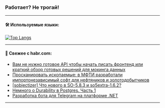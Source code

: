 ### Работает? Не трогай!

---
<!--
#### 🛠️ Technical stack:

![Java](https://img.shields.io/badge/Java-informational?logo=Oracle&style=flat&logoColor=white&color=FF4500)
![Kotlin](https://img.shields.io/badge/Kotlin-informational?logo=Kotlin&style=flat&logoColor=white&color=774D97)
![TS](https://img.shields.io/badge/TypeScript-informational?logo=typeScript&style=flat&logoColor=black&color=017acc)
![Python](https://img.shields.io/badge/Python-informational?logo=Python&style=flat&logoColor=black&color=ffdd54) <br>
![Spring](https://img.shields.io/badge/Spring-informational?logo=Spring&style=flat&logoColor=white&color=6DB33F) 
![SpringBoot](https://img.shields.io/badge/SpringBoot-informational?logo=SpringBoot&style=flat&logoColor=white&color=6DB33F)
![Nest](https://img.shields.io/badge/NestJS-informational?logo=NestJS&style=flat&logoColor=white&color=E0234E) 
![NodeJS](https://img.shields.io/badge/NodeJS-informational?logo=node.js&style=flat&logoColor=white&color=70A760)<br>
![PostgreSQL](https://img.shields.io/badge/PostgreSQL-informational?logo=PostgreSQL&style=flat&logoColor=white&color=DAA520)
![MongoDB](https://img.shields.io/badge/MongoDB-informational?logo=MongoDB&style=flat&logoColor=white&color=870000)
![Apache](https://img.shields.io/badge/Apache-informational?logo=apache&style=flat&logoColor=white&color=f74e28)

___ 
-->

#### 🛠️ Используемые языки:

[![Top Langs](https://github-readme-stats-82jvfl3w3-advtsettinggmailcoms-projects.vercel.app/api/top-langs/?username=zloylis&langs_count=10&hide_title=true&title_color=e6edf3&size_weight=0.5&count_weight=0.5&layout=compact&hide_progress=true&hide_border=true&theme=dracula)](https://github.com/zloylis)

<!---


####  :octocat:&nbsp;&nbsp; Статистика:

![GitHub stats](https://github-readme-stats-u2qms2cxw-advtsettinggmailcoms-projects.vercel.app/api?username=zloylis&show_icons=true&hide_border=true&theme=dracula&title_color=e6edf3&include_all_commits=true&count_private=true&hide_rank=false&hide_title=true&rank_icon=github)
-->
---

#### 💬 Свежее с habr.com:

<!-- BLOG-POST-LIST:START -->
- [Вам не нужно готовое API чтобы начать писать фронтенд или краткий обзор готовых решений для мокинга данных](https://habr.com/ru/articles/855524/?utm_source=habrahabr&utm_medium=rss&utm_campaign=855524)
- [Просканировать ископаемые: в МФТИ разработали импортонезависимый софт для нефтяников и золотодобытчиков](https://habr.com/ru/companies/mipt/articles/855092/?utm_source=habrahabr&utm_medium=rss&utm_campaign=855092)
- [[sobjectizer] Что нового в SO-5.8.3 и so5extra-1.6.2?](https://habr.com/ru/articles/855520/?utm_source=habrahabr&utm_medium=rss&utm_campaign=855520)
- [Немного о Durability в Postgres. Часть 1](https://habr.com/ru/articles/855516/?utm_source=habrahabr&utm_medium=rss&utm_campaign=855516)
- [Разработка бота для Telegram на платформе .NET](https://habr.com/ru/articles/855236/?utm_source=habrahabr&utm_medium=rss&utm_campaign=855236)
<!-- BLOG-POST-LIST:END -->

---
